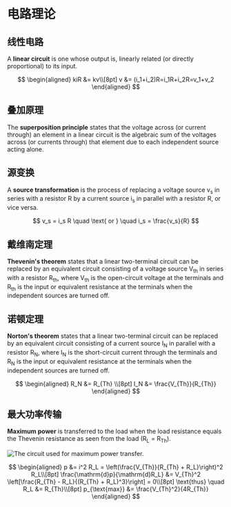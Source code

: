 # 电路理论

## 线性电路

A **linear circuit** is one whose output is, linearly related (or directly proportional) to its input.

$$
\begin{aligned}
kiR &= kv\\[8pt]
v &= (i_1+i_2)R=i_1R+i_2R=v_1+v_2
\end{aligned}
$$

## 叠加原理

The **superposition principle** states that the voltage across (or current through) an element in a linear circuit is the algebraic sum of the voltages across (or currents through) that element due to each independent source acting alone.

## 源变换

A **source transformation** is the process of replacing a voltage source v<sub>s</sub> in series with a resistor R by a current source i<sub>s</sub> in parallel with a resistor R, or vice versa.

$$
v_s = i_s R \quad \text{ or } \quad i_s = \frac{v_s}{R}
$$

## 戴维南定理

**Thevenin's theorem** states that a linear two-terminal circuit can be replaced by an equivalent circuit consisting of a voltage source V<sub>th</sub> in series with a resistor R<sub>th</sub>, where V<sub>th</sub> is the open-circuit voltage at the terminals and R<sub>th</sub> is the input or equivalent resistance at the terminals when the independent sources are turned off.

## 诺顿定理

**Norton's theorem** states that a linear two-terminal circuit can be replaced by an equivalent circuit consisting of a current source I<sub>N</sub> in parallel with a resistor R<sub>N</sub>, where I<sub>N</sub> is the short-circuit current through the terminals and R<sub>N</sub> is the input or equivalent resistance at the terminals when the independent sources are turned off.

$$
\begin{aligned}
R_N &= R_{Th} \\[8pt]
I_N &= \frac{V_{Th}}{R_{Th}}
\end{aligned}
$$

## 最大功率传输

**Maximum power** is transferred to the load when the load resistance equals the Thevenin resistance as seen from the load (R<sub>L</sub> = R<sub>Th</sub>).

<Img src="/物理学/电磁学/电路基础/fig-4-48.png" alt="The circuit used for maximum power transfer." maxHeight="200px" />

$$
\begin{aligned}
p &= i^2 R_L = \left(\frac{V_{Th}}{R_{Th} + R_L}\right)^2 R_L\\[8pt]
\frac{\mathrm{d}p}{\mathrm{d}R_L} &= V_{Th}^2 \left[\frac{R_{Th} - R_L}{(R_{Th} + R_L)^3}\right] = 0\\[8pt]
\text{thus} \quad R_L &= R_{Th}\\[8pt]
p_{\text{max}} &= \frac{V_{Th}^2}{4R_{Th}}
\end{aligned}
$$